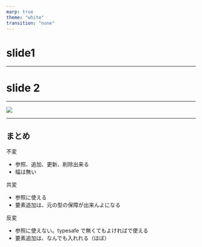 ```yaml
---
marp: true
theme: "white"
transition: "none"
---
```




# slide1


---


# slide 2



---


![](https://img-cdn.jg.jugem.jp/946/280096/20081003_469732.jpg)



---

## まとめ

不変

- 参照、追加、更新、削除出来る
- 幅は無い

共変

- 参照に使える
- 要素追加は、元の型の保障が出来んよになる


反変

- 参照に使えない。typesafe で無くてもよければで使える
- 要素追加は、なんでも入れれる（ほぼ）
